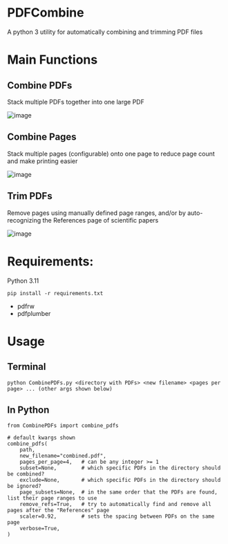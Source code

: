# PDFCombine
A python 3 utility for automatically combining and trimming PDF files 

# Main Functions
## Combine PDFs
Stack multiple PDFs together into one large PDF

![image](https://github.com/nhansendev/PDFCombine/assets/9289200/bceb61f2-4b9c-4887-9ab3-eacad7a01e85)

## Combine Pages
Stack multiple pages (configurable) onto one page to reduce page count and make printing easier

![image](https://github.com/nhansendev/PDFCombine/assets/9289200/4307d9ea-84aa-42ef-b8ca-bc3becfc55ba)

## Trim PDFs
Remove pages using manually defined page ranges, and/or by auto-recognizing the References page of scientific papers

![image](https://github.com/nhansendev/PDFCombine/assets/9289200/a170d398-88d4-4c7c-a5b1-de9716197e9f)

# Requirements:
  Python 3.11

    pip install -r requirements.txt
    
- pdfrw
- pdfplumber

# Usage
## Terminal
    python CombinePDFs.py <directory with PDFs> <new filename> <pages per page> ... (other args shown below)

## In Python
    from CombinePDFs import combine_pdfs

    # default kwargs shown
    combine_pdfs(
        path,
        new_filename="combined.pdf", 
        pages_per_page=4,   # can be any integer >= 1
        subset=None,        # which specific PDFs in the directory should be combined?
        exclude=None,       # which specific PDFs in the directory should be ignored?
        page_subsets=None,  # in the same order that the PDFs are found, list their page ranges to use
        remove_refs=True,   # try to automatically find and remove all pages after the "References" page
        scaler=0.92,        # sets the spacing between PDFs on the same page
        verbose=True, 
    )
    
